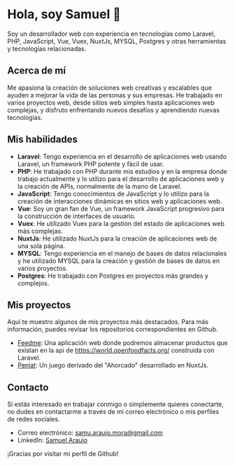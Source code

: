 <!-- ### Hi there 👋 -->

<!--
**samu-am/samu-am** is a ✨ _special_ ✨ repository because its `README.md` (this file) appears on your GitHub profile.

Here are some ideas to get you started:

- 🔭 I’m currently working on ...
- 🌱 I’m currently learning ...
- 👯 I’m looking to collaborate on ...
- 🤔 I’m looking for help with ...
- 💬 Ask me about ...
- 📫 How to reach me: ...
- 😄 Pronouns: ...
- ⚡ Fun fact: ...
-->
# Hola, soy Samuel 👋


Soy un desarrollador web con experiencia en tecnologías como Laravel, PHP, JavaScript, Vue, Vuex, NuxtJs, MYSQL, Postgres y otras herramientas y tecnologías relacionadas. 

## Acerca de mí

Me apasiona la creación de soluciones web creativas y escalables que ayuden a mejorar la vida de las personas y sus empresas. He trabajado en varios proyectos web, desde sitios web simples hasta aplicaciones web complejas, y disfruto enfrentando nuevos desafíos y aprendiendo nuevas tecnologías.

## Mis habilidades

- **Laravel**: Tengo experiencia en el desarrollo de aplicaciones web usando Laravel, un framework PHP potente y fácil de usar.
- **PHP**: He trabajado con PHP durante mis estudios y en la empresa donde trabajo actualmente y lo utilizo para el desarrollo de aplicaciones web y la creación de APIs, normalmente de la mano de Laravel.
- **JavaScript**: Tengo conocimientos de JavaScript y lo utilizo para la creación de interacciones dinámicas en sitios web y aplicaciones web.
- **Vue**: Soy un gran fan de Vue, un framework JavaScript progresivo para la construcción de interfaces de usuario.
- **Vuex**: He utilizado Vuex para la gestión del estado de aplicaciones web más complejas.
- **NuxtJs**: He utilizado NuxtJs para la creación de aplicaciones web de una sola página.
- **MYSQL**: Tengo experiencia en el manejo de bases de datos relacionales y he utilizado MYSQL para la creación y gestión de bases de datos en varios proyectos.
- **Postgres**: He trabajado con Postgres en proyectos más grandes y complejos.

## Mis proyectos

Aquí te muestro algunos de mis proyectos más destacados. Para más información, puedes revisar los repositorios correspondientes en Github.

- [Feedme](https://github.com/Oriol25/feedme): Una aplicación web donde podremos almacenar productos que existan en la api de https://world.openfoodfacts.org/ construida con Laravel.
- [Penjat](https://github.com/samu-am/projecte_penjat): Un juego derivado del "Ahorcado" desarrollado en NuxtJs.

## Contacto

Si estás interesado en trabajar conmigo o simplemente quieres conectarte, no dudes en contactarme a través de mi correo electrónico o mis perfiles de redes sociales.

- Correo electrónico: [samu.araujo.mora@gmail.com](mailto:samu.araujo.mora@gmail.com)
- LinkedIn: [Samuel Araujo](https://www.linkedin.com/in/samuel-araujo-a5a7b8227/)

¡Gracias por visitar mi perfil de Github!

